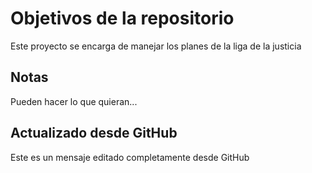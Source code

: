 # Objetivos de la repositorio

Este proyecto se encarga de manejar los planes de la liga de la justicia


## Notas
Pueden hacer lo que quieran...

## Actualizado desde GitHub

Este es un mensaje editado completamente desde GitHub
